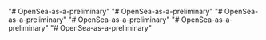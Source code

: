 "# OpenSea-as-a-preliminary" 
"# OpenSea-as-a-preliminary" 
"# OpenSea-as-a-preliminary" 
"# OpenSea-as-a-preliminary" 
"# OpenSea-as-a-preliminary" 
"# OpenSea-as-a-preliminary" 
